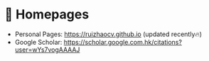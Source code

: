 # 📎 Homepages
- Personal Pages: https://ruizhaocv.github.io (updated recently🔥)
- Google Scholar: https://scholar.google.com.hk/citations?user=wYs7vogAAAAJ
